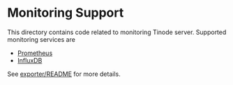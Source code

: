 # Monitoring Support

This directory contains code related to monitoring Tinode server. Supported monitoring services are

- [Prometheus](https://prometheus.io/)
- [InfluxDB](https://www.influxdata.com/)

See [exporter/README](./exporter/README.md) for more details.

